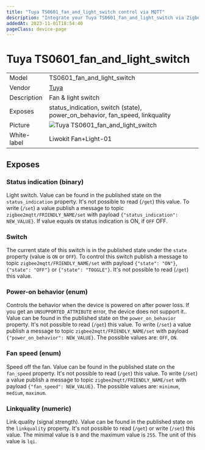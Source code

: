 ```yaml
---
title: "Tuya TS0601_fan_and_light_switch control via MQTT"
description: "Integrate your Tuya TS0601_fan_and_light_switch via Zigbee2MQTT with whatever smart home infrastructure you are using without the vendor's bridge or gateway."
addedAt: 2023-11-01T18:54:40
pageClass: device-page
---
```


<!-- !!!! -->
<!-- ATTENTION: This file is auto-generated through docgen! -->
<!-- You can only edit the "Notes"-Section between the two comment lines "Notes BEGIN" and "Notes END". -->
<!-- Do not use h1 or h2 heading within "## Notes"-Section. -->
<!-- !!!! -->

# Tuya TS0601_fan_and_light_switch

|     |     |
|-----|-----|
| Model | TS0601_fan_and_light_switch  |
| Vendor  | [Tuya](/supported-devices/#v=Tuya)  |
| Description | Fan & light switch |
| Exposes | status_indication, switch (state), power_on_behavior, fan_speed, linkquality |
| Picture | ![Tuya TS0601_fan_and_light_switch](https://www.zigbee2mqtt.io/images/devices/TS0601_fan_and_light_switch.png) |
| White-label | Liwokit Fan+Light-01 |


<!-- Notes BEGIN: You can edit here. Add "## Notes" headline if not already present. -->


<!-- Notes END: Do not edit below this line -->




## Exposes

### Status indication (binary)
Light switch.
Value can be found in the published state on the `status_indication` property.
It's not possible to read (`/get`) this value.
To write (`/set`) a value publish a message to topic `zigbee2mqtt/FRIENDLY_NAME/set` with payload `{"status_indication": NEW_VALUE}`.
If value equals `ON` status indication is ON, if `OFF` OFF.

### Switch 
The current state of this switch is in the published state under the `state` property (value is `ON` or `OFF`).
To control this switch publish a message to topic `zigbee2mqtt/FRIENDLY_NAME/set` with payload `{"state": "ON"}`, `{"state": "OFF"}` or `{"state": "TOGGLE"}`.
It's not possible to read (`/get`) this value.

### Power-on behavior (enum)
Controls the behavior when the device is powered on after power loss. If you get an `UNSUPPORTED_ATTRIBUTE` error, the device does not support it..
Value can be found in the published state on the `power_on_behavior` property.
It's not possible to read (`/get`) this value.
To write (`/set`) a value publish a message to topic `zigbee2mqtt/FRIENDLY_NAME/set` with payload `{"power_on_behavior": NEW_VALUE}`.
The possible values are: `OFF`, `ON`.

### Fan speed (enum)
Speed off the fan.
Value can be found in the published state on the `fan_speed` property.
It's not possible to read (`/get`) this value.
To write (`/set`) a value publish a message to topic `zigbee2mqtt/FRIENDLY_NAME/set` with payload `{"fan_speed": NEW_VALUE}`.
The possible values are: `minimum`, `medium`, `maximum`.

### Linkquality (numeric)
Link quality (signal strength).
Value can be found in the published state on the `linkquality` property.
It's not possible to read (`/get`) or write (`/set`) this value.
The minimal value is `0` and the maximum value is `255`.
The unit of this value is `lqi`.

